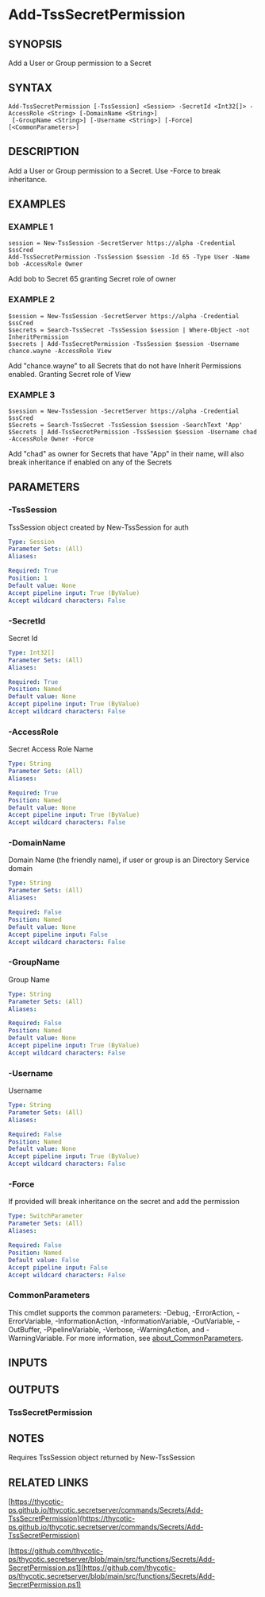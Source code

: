 # Add-TssSecretPermission

## SYNOPSIS
Add a User or Group permission to a Secret

## SYNTAX

```
Add-TssSecretPermission [-TssSession] <Session> -SecretId <Int32[]> -AccessRole <String> [-DomainName <String>]
 [-GroupName <String>] [-Username <String>] [-Force] [<CommonParameters>]
```

## DESCRIPTION
Add a User or Group permission to a Secret.
Use -Force to break inheritance.

## EXAMPLES

### EXAMPLE 1
```
session = New-TssSession -SecretServer https://alpha -Credential $ssCred
Add-TssSecretPermission -TssSession $session -Id 65 -Type User -Name bob -AccessRole Owner
```

Add bob to Secret 65 granting Secret role of owner

### EXAMPLE 2
```
$session = New-TssSession -SecretServer https://alpha -Credential $ssCred
$secrets = Search-TssSecret -TssSession $session | Where-Object -not InheritPermission
$secrets | Add-TssSecretPermission -TssSession $session -Username chance.wayne -AccessRole View
```

Add "chance.wayne" to all Secrets that do not have Inherit Permissions enabled.
Granting Secret role of View

### EXAMPLE 3
```
$session = New-TssSession -SecretServer https://alpha -Credential $ssCred
$Secrets = Search-TssSecret -TssSession $session -SearchText 'App'
$Secrets | Add-TssSecretPermission -TssSession $session -Username chad -AccessRole Owner -Force
```

Add "chad" as owner for Secrets that have "App" in their name, will also break inheritance if enabled on any of the Secrets

## PARAMETERS

### -TssSession
TssSession object created by New-TssSession for auth

```yaml
Type: Session
Parameter Sets: (All)
Aliases:

Required: True
Position: 1
Default value: None
Accept pipeline input: True (ByValue)
Accept wildcard characters: False
```

### -SecretId
Secret Id

```yaml
Type: Int32[]
Parameter Sets: (All)
Aliases:

Required: True
Position: Named
Default value: None
Accept pipeline input: True (ByValue)
Accept wildcard characters: False
```

### -AccessRole
Secret Access Role Name

```yaml
Type: String
Parameter Sets: (All)
Aliases:

Required: True
Position: Named
Default value: None
Accept pipeline input: True (ByValue)
Accept wildcard characters: False
```

### -DomainName
Domain Name (the friendly name), if user or group is an Directory Service domain

```yaml
Type: String
Parameter Sets: (All)
Aliases:

Required: False
Position: Named
Default value: None
Accept pipeline input: False
Accept wildcard characters: False
```

### -GroupName
Group Name

```yaml
Type: String
Parameter Sets: (All)
Aliases:

Required: False
Position: Named
Default value: None
Accept pipeline input: True (ByValue)
Accept wildcard characters: False
```

### -Username
Username

```yaml
Type: String
Parameter Sets: (All)
Aliases:

Required: False
Position: Named
Default value: None
Accept pipeline input: True (ByValue)
Accept wildcard characters: False
```

### -Force
If provided will break inheritance on the secret and add the permission

```yaml
Type: SwitchParameter
Parameter Sets: (All)
Aliases:

Required: False
Position: Named
Default value: False
Accept pipeline input: False
Accept wildcard characters: False
```

### CommonParameters
This cmdlet supports the common parameters: -Debug, -ErrorAction, -ErrorVariable, -InformationAction, -InformationVariable, -OutVariable, -OutBuffer, -PipelineVariable, -Verbose, -WarningAction, and -WarningVariable. For more information, see [about_CommonParameters](http://go.microsoft.com/fwlink/?LinkID=113216).

## INPUTS

## OUTPUTS

### TssSecretPermission
## NOTES
Requires TssSession object returned by New-TssSession

## RELATED LINKS

[https://thycotic-ps.github.io/thycotic.secretserver/commands/Secrets/Add-TssSecretPermission](https://thycotic-ps.github.io/thycotic.secretserver/commands/Secrets/Add-TssSecretPermission)

[https://github.com/thycotic-ps/thycotic.secretserver/blob/main/src/functions/Secrets/Add-SecretPermission.ps1](https://github.com/thycotic-ps/thycotic.secretserver/blob/main/src/functions/Secrets/Add-SecretPermission.ps1)

